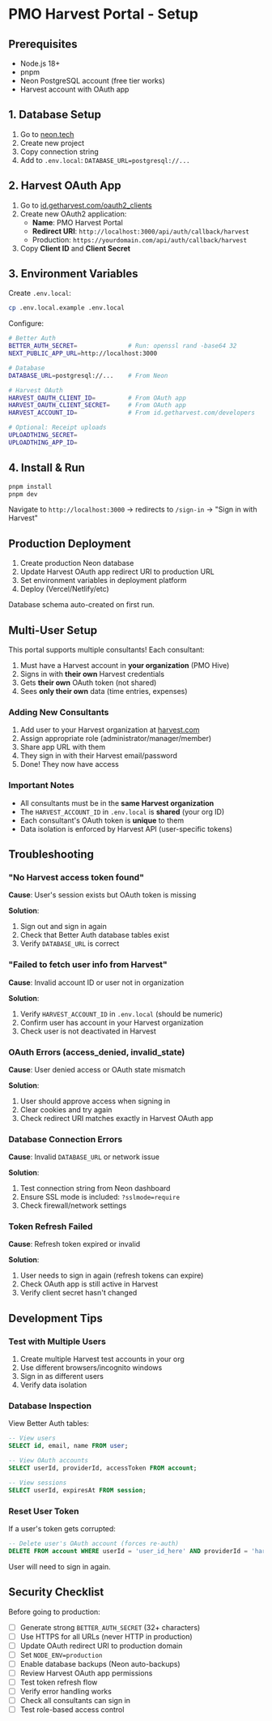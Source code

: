 # PMO Harvest Portal - Setup

## Prerequisites

- Node.js 18+
- pnpm
- Neon PostgreSQL account (free tier works)
- Harvest account with OAuth app

## 1. Database Setup

1. Go to [neon.tech](https://neon.tech)
2. Create new project
3. Copy connection string
4. Add to `.env.local`: `DATABASE_URL=postgresql://...`

## 2. Harvest OAuth App

1. Go to [id.getharvest.com/oauth2_clients](https://id.getharvest.com/oauth2_clients)
2. Create new OAuth2 application:
   - **Name**: PMO Harvest Portal
   - **Redirect URI**: `http://localhost:3000/api/auth/callback/harvest`
   - Production: `https://yourdomain.com/api/auth/callback/harvest`
3. Copy **Client ID** and **Client Secret**

## 3. Environment Variables

Create `.env.local`:

```bash
cp .env.local.example .env.local
```

Configure:

```bash
# Better Auth
BETTER_AUTH_SECRET=              # Run: openssl rand -base64 32
NEXT_PUBLIC_APP_URL=http://localhost:3000

# Database
DATABASE_URL=postgresql://...    # From Neon

# Harvest OAuth
HARVEST_OAUTH_CLIENT_ID=         # From OAuth app
HARVEST_OAUTH_CLIENT_SECRET=     # From OAuth app
HARVEST_ACCOUNT_ID=              # From id.getharvest.com/developers

# Optional: Receipt uploads
UPLOADTHING_SECRET=
UPLOADTHING_APP_ID=
```

## 4. Install & Run

```bash
pnpm install
pnpm dev
```

Navigate to `http://localhost:3000` → redirects to `/sign-in` → "Sign in with Harvest"

## Production Deployment

1. Create production Neon database
2. Update Harvest OAuth app redirect URI to production URL
3. Set environment variables in deployment platform
4. Deploy (Vercel/Netlify/etc)

Database schema auto-created on first run.

## Multi-User Setup

This portal supports multiple consultants! Each consultant:

1. Must have a Harvest account in **your organization** (PMO Hive)
2. Signs in with **their own** Harvest credentials
3. Gets **their own** OAuth token (not shared)
4. Sees **only their own** data (time entries, expenses)

### Adding New Consultants

1. Add user to your Harvest organization at [harvest.com](https://id.getharvest.com/users)
2. Assign appropriate role (administrator/manager/member)
3. Share app URL with them
4. They sign in with their Harvest email/password
5. Done! They now have access

### Important Notes

- All consultants must be in the **same Harvest organization**
- The `HARVEST_ACCOUNT_ID` in `.env.local` is **shared** (your org ID)
- Each consultant's OAuth token is **unique** to them
- Data isolation is enforced by Harvest API (user-specific tokens)

## Troubleshooting

### "No Harvest access token found"

**Cause**: User's session exists but OAuth token is missing

**Solution**:
1. Sign out and sign in again
2. Check that Better Auth database tables exist
3. Verify `DATABASE_URL` is correct

### "Failed to fetch user info from Harvest"

**Cause**: Invalid account ID or user not in organization

**Solution**:
1. Verify `HARVEST_ACCOUNT_ID` in `.env.local` (should be numeric)
2. Confirm user has account in your Harvest organization
3. Check user is not deactivated in Harvest

### OAuth Errors (access_denied, invalid_state)

**Cause**: User denied access or OAuth state mismatch

**Solution**:
1. User should approve access when signing in
2. Clear cookies and try again
3. Check redirect URI matches exactly in Harvest OAuth app

### Database Connection Errors

**Cause**: Invalid `DATABASE_URL` or network issue

**Solution**:
1. Test connection string from Neon dashboard
2. Ensure SSL mode is included: `?sslmode=require`
3. Check firewall/network settings

### Token Refresh Failed

**Cause**: Refresh token expired or invalid

**Solution**:
1. User needs to sign in again (refresh tokens can expire)
2. Check OAuth app is still active in Harvest
3. Verify client secret hasn't changed

## Development Tips

### Test with Multiple Users

1. Create multiple Harvest test accounts in your org
2. Use different browsers/incognito windows
3. Sign in as different users
4. Verify data isolation

### Database Inspection

View Better Auth tables:

```sql
-- View users
SELECT id, email, name FROM user;

-- View OAuth accounts
SELECT userId, providerId, accessToken FROM account;

-- View sessions
SELECT userId, expiresAt FROM session;
```

### Reset User Token

If a user's token gets corrupted:

```sql
-- Delete user's OAuth account (forces re-auth)
DELETE FROM account WHERE userId = 'user_id_here' AND providerId = 'harvest';
```

User will need to sign in again.

## Security Checklist

Before going to production:

- [ ] Generate strong `BETTER_AUTH_SECRET` (32+ characters)
- [ ] Use HTTPS for all URLs (never HTTP in production)
- [ ] Update OAuth redirect URI to production domain
- [ ] Set `NODE_ENV=production`
- [ ] Enable database backups (Neon auto-backups)
- [ ] Review Harvest OAuth app permissions
- [ ] Test token refresh flow
- [ ] Verify error handling works
- [ ] Check all consultants can sign in
- [ ] Test role-based access control
